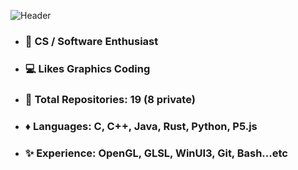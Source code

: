 ![Header](./github-header-image-o.png)

- ### 👀 CS / Software Enthusiast
- ### 💻 Likes Graphics Coding
- ### 🌱 Total Repositories: 19 (8 private)
- ### ♦️ Languages: C, C++, Java, Rust, Python, P5.js
- ### ✨ Experience: OpenGL, GLSL, WinUI3, Git, Bash...etc 


<!--![Teresh's GitHub stats](https://github-readme-stats.vercel.app/api?username=GrozmanGit&show_icons=true&theme=dark&hide_border=true&rank_icon=github&include_all_commits=true)-->
